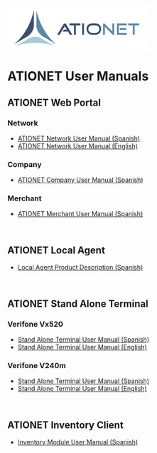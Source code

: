 ![ationetlogo](Content/Images/ATIOnetLogo_250x70.png) 

# ATIONET User Manuals


## ATIONET Web Portal

### Network
- [ATIONET Network User Manual (Spanish)](https://github.com/Ationet/ationetdocs/blob/master/ATIONet%20Network%20User%20Manual-ES.md)
- [ATIONET Network User Manual (English)](https://github.com/Ationet/ationetdocs/blob/master/ATIONet%20Network%20User%20Manual-EN.md)

### Company
- [ATIONET Company User Manual (Spanish)](https://github.com/Ationet/ationetdocs/blob/master/UserManuals/ATIONet_Company_User_Manual.md)

### Merchant 
- [ATIONET Merchant User Manual (Spanish)]()

<br>

## ATIONET Local Agent
- [Local Agent Product Description (Spanish)](https://github.com/Ationet/ationetdocs/blob/master/ATIONet-Local%20Agent%20Product%20Description-ES.md)

<br>

## ATIONET Stand Alone Terminal

### Verifone Vx520
- [Stand Alone Terminal User Manual (Spanish)](UserManuals/AN-Stand_AloneTerminal-UserManual-SP.md)
- [Stand Alone Terminal User Manual (English)](UserManuals/AN-Stand_AloneTerminal-UserManual-EN.md)

### Verifone V240m
- [Stand Alone Terminal User Manual (Spanish)]()
- [Stand Alone Terminal User Manual (English)](https://github.com/Ationet/ationetdocs/blob/master/Operations%20procedure%20for%20ATIONet%20V240m%20Stand%20Alone%20terminal-EN.md)

<br>

## ATIONET Inventory Client
- [Inventory Module User Manual (Spanish)](UserManuals/AN-InentoryClient-UserManual-SP.md)

